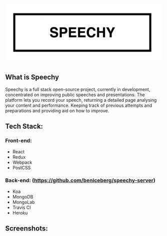 ![Screen Shot 2018-04-02 at 12.49.10](https://github.com/beniceberg/speechy/blob/master/src/assets/screenshot/Screen%20Shot%202018-04-02%20at%2012.49.10.png)



## What is Speechy

Speechy is a full stack open-source project, currently in development, concentrated on improving public speeches and presentations. The platform lets you record your speech, returning a detailed page analysing your content and performance. Keeping track of previous attempts and preparations and providing aid on how to improve.



## Tech Stack:

### Front-end:

- React
- Redux
- Webpack
- PostCSS

### Back-end: (<https://github.com/beniceberg/speechy-server>)

- Koa
- MongoDB
- MongoLab
- Travis CI
- Heroku

## Screenshots:

